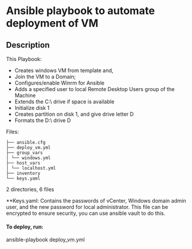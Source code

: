 # Ansible playbook to automate deployment of VM

## Description

This Playbook:

- Creates windows VM from template and,
- Join the VM to a Domain;
- Configures/enable Winrm for Ansible
- Adds a specified user to local Remote Desktop Users group of the Machine
- Extends the C:\ drive if space is available
- Initialize disk 1
- Creates partition on disk 1, and give drive letter D
- Formats the D:\ drive D

Files:

```
├── ansible.cfg
├── deploy_vm.yml
├── group_vars
│ └── windows.yml
├── host_vars
│ └── localhost.yml
├── inventory
└── keys.yaml
```

2 directories, 6 files

\*\*Keys.yaml: Contains the passwords of vCenter, Windows domain admin user, and the new password for local administrator.
This file can be encrypted to ensure security, you can use ansible vault to do this.

#### To deploy, run:

ansible-playbook deploy_vm.yml
